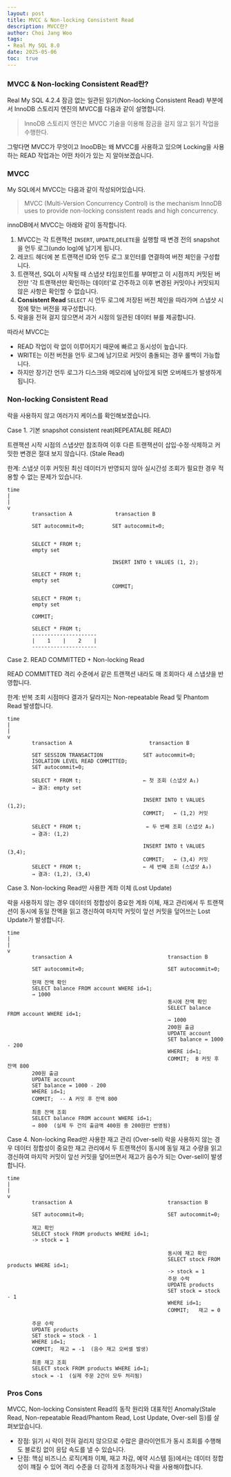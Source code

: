 ```yaml
---
layout: post
title: MVCC & Non-locking Consistent Read
description: MVCC란?
author: Choi Jang Woo
tags: 
- Real My SQL 8.0
date: 2025-05-06
toc:  true
---
```


### MVCC & Non-locking Consistent Read란?

Real My SQL 4.2.4 잠금 없는 일관된 읽기(Non-locking Consistent Read) 부분에서 InnoDB 스토리지 엔진의 MVCC를 다음과 같이 설명합니다. 
> InnoDB 스토리지 엔진은 MVCC 기술을 이용해 잠금을 걸지 않고 읽기 작업을 수행한다. 

그렇다면 MVCC가 무엇이고 InooDB는 왜 MVCC를 사용하고 있으며 Locking을 사용하는 READ 작업과는 어떤 차이가 있는 지 알아보겠습니다. 

### MVCC
My SQL에서 MVCC는 다음과 같이 작성되어있습니다.
> MVCC (Multi-Version Concurrency Control) is the mechanism InnoDB uses to provide non-locking consistent reads and high concurrency.

innoDB에서 MVCC는 아래와 같이 동작합니다.
1. MVCC는 각 트랜잭션 ```INSERT```, ```UPDATE```,```DELETE```을 실행할 때 변경 전의 snapshot을 언두 로그(undo log)에 남기게 됩니다.
2. 레코드 헤더에 본 트랜잭션 ID와 언두 로그 포인터를 연결하여 버전 체인을 구성합니다.
3. 트랜잭션, SQL이 시작될 때 스냅샷 타임포인트를 부여받고 이 시점까지 커밋된 버전만 '각 트랜잭션만 확인하는 데이터'로 간주하고 이후 변경된 커밋이나 커밋되지 않은 사항은 확인할 수 없습니다.
4. **Consistent Read** ```SELECT``` 시 언두 로그에 저장된 버전 체인을 따라가며 스냅샷 시점에 맞는 버전을 재구성합니다.
5. 락을을 전혀 걸지 않으면서 과거 시점의 일관된 데이터 뷰를 제공합니다.

따라서 MVCC는 
- READ 작업이 락 없이 이루어지기 때문에 빠르고 동시성이 높습니다.
- WRITE는 이전 버전을 언두 로그에 남기므로 커밋이 충돌되는 경우 롤백이 가능합니다.
- 하지만 장기간 언두 로그가 디스크와 메모리에 남아있게 되면 오버헤드가 발생하게 됩니다.


### Non-locking Consistent Read
락을 사용하지 않고 여러가지 케이스를 확인해보겠습니다.

Case 1. 기본 snapshot consistent reat(REPEATALBE READ)

트랜잭션 시작 시점의 스냅샷만 참조하여 이후 다른 트랜잭션이 삽입·수정·삭제하고 커밋한 변경은 절대 보지 않습니다. (Stale Read)

한계: 스냅샷 이후 커밋된 최신 데이터가 반영되지 않아 실시간성 조회가 필요한 경우 적용할 수 없는 문제가 있습니다.

```
time
|
|
v
        transaction A              transaction B

        SET autocommit=0;         SET autocommit=0;


        SELECT * FROM t;
        empty set
                                  
                                  INSERT INTO t VALUES (1, 2);

        SELECT * FROM t;
        empty set
                                  COMMIT;

        SELECT * FROM t;
        empty set

        COMMIT;

        SELECT * FROM t;
        ---------------------
        |    1    |    2    |
        ---------------------
```

Case 2. READ COMMITTED + Non-locking Read

READ COMMITTED 격리 수준에서 같은 트랜잭션 내라도 매 조회마다 새 스냅샷을 반영합니다.

한계: 반복 조회 시점마다 결과가 달라지는 Non-repeatable Read 및 Phantom Read 발생합니다.

```
time
|
|
v
        transaction A                         transaction B

        SET SESSION TRANSACTION             SET autocommit=0;
        ISOLATION LEVEL READ COMMITTED;
        SET autocommit=0;

        SELECT * FROM t;                    ← 첫 조회 (스냅샷 A₁)
        → 결과: empty set

                                            INSERT INTO t VALUES (1,2);
                                            COMMIT;   ← (1,2) 커밋

        SELECT * FROM t;                     ← 두 번째 조회 (스냅샷 A₂)
        → 결과: (1,2)
 
                                            INSERT INTO t VALUES (3,4);
                                            COMMIT;   ← (3,4) 커밋
        SELECT * FROM t;                    ← 세 번째 조회 (스냅샷 A₃)
        → 결과: (1,2), (3,4)

```
Case 3. Non-locking Read만 사용한 계좌 이체 (Lost Update)

락을 사용하지 않는 경우 데이터의 정합성이 중요한 계좌 이체, 재고 관리에서 두 트랜잭션이 동시에 동일 잔액을 읽고 갱신하여 마지막 커밋이 앞선 커밋을 덮어쓰는 Lost Update가 발생합니다.

```
time
|
|
v
        transaction A                               transaction B
        
        SET autocommit=0;                           SET autocommit=0;

        현재 잔액 확인                      
        SELECT balance FROM account WHERE id=1;
        → 1000                                     
                                                    동시에 잔액 확인
                                                    SELECT balance FROM account WHERE id=1;
                                                    → 1000
                                                    200원 출금 
                                                    UPDATE account 
                                                    SET balance = 1000 - 200 
                                                    WHERE id=1;
                                                    COMMIT;  B 커밋 후 잔액 800
        200원 출금                  
        UPDATE account 
        SET balance = 1000 - 200   
        WHERE id=1;
        COMMIT;  -- A 커밋 후 잔액 800

        최종 잔액 조회                             
        SELECT balance FROM account WHERE id=1;
        → 800  (실제 두 건의 출금액 400원 중 200원만 반영됨)
```

Case 4. Non-locking Read만 사용한 재고 관리 (Over-sell)
락을 사용하지 않는 경우 데이터 정합성이 중요한 재고 관리에서 두 트랜잭션이 동시에 동일 재고 수량을 읽고 갱신하여 마지막 커밋이 앞선 커밋을 덮어쓰면서 재고가 음수가 되는 Over-sell이 발생합니다.

```
time
|
|
v
        transaction A                               transaction B

        SET autocommit=0;                           SET autocommit=0;

        재고 확인                            
        SELECT stock FROM products WHERE id=1;      
        -> stock = 1                              

                                                    동시에 재고 확인
                                                    SELECT stock FROM products WHERE id=1;
                                                    -> stock = 1
                                                    주문 수락
                                                    UPDATE products 
                                                    SET stock = stock - 1 
                                                    WHERE id=1;
                                                    COMMIT;   재고 = 0
     
        주문 수락                             
        UPDATE products 
        SET stock = stock - 1 
        WHERE id=1;
        COMMIT;  재고 = -1  (음수 재고 오버셀 발생)
   
        최종 재고 조회                             
        SELECT stock FROM products WHERE id=1;
        stock = -1  (실제 주문 2건이 모두 처리됨)

```

### Pros Cons
MVCC, Non-locking Consistent Read의 동작 원리와 대표적인 Anomaly(Stale Read, Non-repeatable Read/Phantom Read, Lost Update, Over-sell 등)를 살펴보았습니다.
- 장점: 읽기 시 락이 전혀 걸리지 않으므로 수많은 클라이언트가 동시 조회를 수행해도 블로킹 없이 응답 속도를 낼 수 있습니다.
- 단점: 핵심 비즈니스 로직(계좌 이체, 재고 차감, 예약 시스템 등)에서는 데이터 정합성이 꺠질 수 있어 격리 수준을 더 강하게 조정하거나 락을 사용해야합니다.
